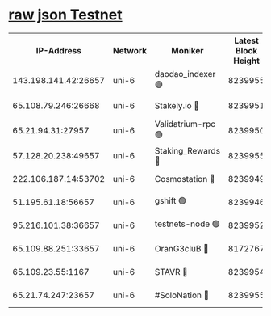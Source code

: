 [raw json Testnet](https://rpc-check.junot.stavr.tech/junot/rpc-junot-result.json)
=


<table><tr><th>IP-Address</th><th>Network</th><th>Moniker</th><th>Latest Block Height</th><th>Earliest Block Height</th><th>Catching Up</th><th>Tx Index</th><th>Voting Power</th><th>Scan Time</th></tr><tr><td>143.198.141.42:26657</td><td>uni-6</td><td>daodao_indexer 🟢</td><td>8239955</td><td>1</td><td>False</td><td>off</td><td>0</td><td>2024-02-23T01:57:30.659050646UTC</td></tr><tr><td>65.108.79.246:26668</td><td>uni-6</td><td>Stakely.io 🔴</td><td>8239951</td><td>1570872</td><td>False</td><td>on</td><td>11</td><td>2024-02-23T01:57:20.425532552UTC</td></tr><tr><td>65.21.94.31:27957</td><td>uni-6</td><td>Validatrium-rpc 🟢</td><td>8239950</td><td>2943363</td><td>False</td><td>on</td><td>0</td><td>2024-02-23T01:57:15.963188228UTC</td></tr><tr><td>57.128.20.238:49657</td><td>uni-6</td><td>Staking_Rewards 🔴</td><td>8239955</td><td>6514618</td><td>False</td><td>on</td><td>1008</td><td>2024-02-23T01:57:30.931535983UTC</td></tr><tr><td>222.106.187.14:53702</td><td>uni-6</td><td>Cosmostation 🔴</td><td>8239949</td><td>7473037</td><td>False</td><td>on</td><td>109003</td><td>2024-02-23T01:57:13.548696103UTC</td></tr><tr><td>51.195.61.18:56657</td><td>uni-6</td><td>gshift 🟢</td><td>8239946</td><td>7691417</td><td>False</td><td>on</td><td>0</td><td>2024-02-23T01:57:03.445882523UTC</td></tr><tr><td>95.216.101.38:36657</td><td>uni-6</td><td>testnets-node 🟢</td><td>8239952</td><td>8116304</td><td>False</td><td>on</td><td>0</td><td>2024-02-23T01:57:22.833052237UTC</td></tr><tr><td>65.109.88.251:33657</td><td>uni-6</td><td>OranG3cluB 🔴</td><td>8172767</td><td>8146563</td><td>False</td><td>on</td><td>11</td><td>2024-02-23T01:57:35.364394446UTC</td></tr><tr><td>65.109.23.55:1167</td><td>uni-6</td><td>STAVR 🔴</td><td>8239954</td><td>8207211</td><td>False</td><td>off</td><td>6054</td><td>2024-02-23T01:57:27.379024308UTC</td></tr><tr><td>65.21.74.247:23657</td><td>uni-6</td><td>#SoloNation 🔴</td><td>8239955</td><td>8237483</td><td>False</td><td>on</td><td>112</td><td>2024-02-23T01:57:29.764615308UTC</td></tr></table>
